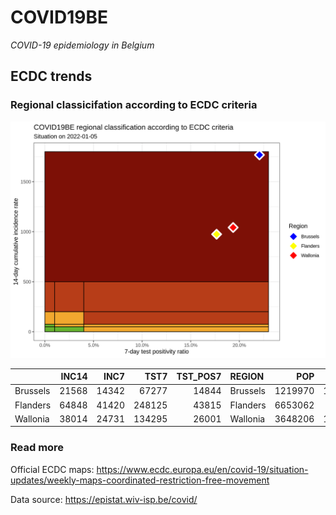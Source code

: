 
# COVID19BE

*COVID-19 epidemiology in Belgium*

## ECDC trends

### Regional classicifation according to ECDC criteria

![](COVID9BE-ecdc-trend.png)

|          | INC14 |  INC7 |   TST7 | TST\_POS7 | REGION   |     POP | INC14\_RT |       PR7 |        GR |
| :------- | ----: | ----: | -----: | --------: | :------- | ------: | --------: | --------: | --------: |
| Brussels | 21568 | 14342 |  67277 |     14844 | Brussels | 1219970 | 1767.9123 | 0.2206400 | 0.9847772 |
| Flanders | 64848 | 41420 | 248125 |     43815 | Flanders | 6653062 |  974.7091 | 0.1765844 | 0.7679700 |
| Wallonia | 38014 | 24731 | 134295 |     26001 | Wallonia | 3648206 | 1041.9916 | 0.1936111 | 0.8618535 |

### Read more

Official ECDC maps:
<https://www.ecdc.europa.eu/en/covid-19/situation-updates/weekly-maps-coordinated-restriction-free-movement>

Data source: <https://epistat.wiv-isp.be/covid/>
